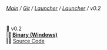 ###### [Main](https://pikakid98.github.io) / [Git](https://git-pikakid98.github.io) / [Launcher](https://git-pikakid98.github.io/launcher) / [Launcher](https://git-pikakid98.github.io/launcher/launcher) / v0.2
<h1></h1>

📂 v0.2
\
|____📄 [Binary (Windows)](https://github.com/Git-Pikakid98/pikakid98-launcher/releases/download/v0.2/Pikakid98.Launcher.v0.2.exe)
\
|____📄 [Source Code](https://github.com/Git-Pikakid98/pikakid98-launcher/archive/refs/tags/v0.2.zip)

